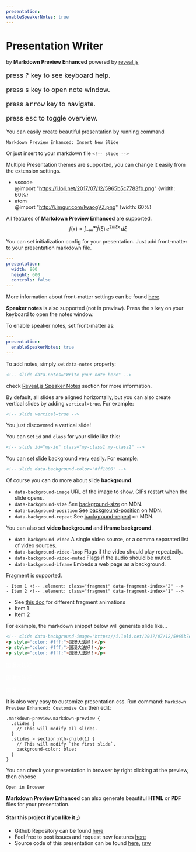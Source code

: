 ```yaml
---
presentation:
enableSpeakerNotes: true
---
```


<!-- slide -->
# Presentation Writer
by **Markdown Preview Enhanced**
powered by [reveal.js](https://github.com/hakimel/reveal.js)
<br>

<p style="font-size: 18px;">press <kbd>?</kbd> key to see keyboard help.</p>
<p style="font-size: 18px;">press <kbd>s</kbd> key to open note window.</p>
<p style="font-size: 18px;">press <kbd>arrow</kbd> key to navigate.</p>
<p style="font-size: 18px;">press <kbd>esc</kbd> to toggle overview.</p>

<!-- slide -->
You can easily create beautiful presentation by running command

`Markdown Preview Enhanced: Insert New Slide`

Or just insert to your markdown file
`<!-- slide -->`

<!-- slide -->
Multiple Presentation themes are supported, you can change it easily from the extension settings.  

* vscode  
@import "https://i.loli.net/2017/07/12/5965b5c7783fb.png" {width: 60%}
* atom  
@import "http://i.imgur.com/lwaogVZ.png" {width: 60%}

<!-- slide -->
All features of **Markdown Preview Enhanced** are supported.
$$
f(x) = \int_{-\infty}^\infty
    \hat f(\xi)\,e^{2 \pi i \xi x}
    \,d\xi
$$

<!-- slide -->
You can set initialization config for your presentation.
Just add front-matter to your presentation markdown file.

```yaml
---
presentation:
  width: 800
  height: 600
  controls: false
---
```
More information about front-matter settings can be found [here](https://shd101wyy.github.io/markdown-preview-enhanced/#/presentation).

<!-- slide data-notes="This is speaker note"-->
**Speaker notes** is also supported (not in preview).
Press the <kbd>s</kbd> key on your keyboard to open the notes window.

<!-- slide -->
To enable speaker notes, set front-matter as:
```yaml
---
presentation:
  enableSpeakerNotes: true
---
```
To add notes, simply set `data-notes` property:

```html
<!-- slide data-notes="Write your note here" -->
```

check [Reveal.js Speaker Notes](https://github.com/hakimel/reveal.js#speaker-notes) section for more information.


<!-- slide -->
By default, all slides are aligned horizontally, but you can also create vertical slides by adding `vertical=true`.
For example:
```html
<!-- slide vertical=true -->
```

<!-- slide vertical=true -->
You just discovered a vertical slide!

<!-- slide -->
You can set `id` and `class` for your slide like this:
```html
<!-- slide id="my-id" class="my-class1 my-class2" -->
```

<!-- slide -->
You can set slide background very easily.
For example:
```html
<!-- slide data-background-color="#ff1000" -->
```

<!-- slide data-background-color="#ffebcf"-->
Of course you can do more about slide **background**.
* `data-background-image`
URL of the image to show. GIFs restart when the slide opens.
* `data-background-size`
See [background-size](https://developer.mozilla.org/docs/Web/CSS/background-size) on MDN.
* `data-background-position`
See [background-position](https://developer.mozilla.org/docs/Web/CSS/background-position) on MDN.
* `data-background-repeat`
See [background-repeat](https://developer.mozilla.org/docs/Web/CSS/background-repeat) on MDN.

<!-- slide -->
You can also set **video background** and **iframe background**.
* `data-background-video`
A single video source, or a comma separated list of video sources.
* `data-background-video-loop`
Flags if the video should play repeatedly.
* `data-background-video-muted`
Flags if the audio should be muted.
* `data-background-iframe`
Embeds a web page as a background.

<!-- slide -->  
Fragment is supported.  
```
- Item 1 <!-- .element: class="fragment" data-fragment-index="2" -->
- Item 2 <!-- .element: class="fragment" data-fragment-index="1" -->
```

- See [this doc](https://github.com/hakimel/reveal.js#fragments) for different fragment animations <!-- .element: class="fragment" -->
- Item 1 <!-- .element: class="fragment" data-fragment-index="2" -->
- Item 2 <!-- .element: class="fragment" data-fragment-index="1" -->

<!-- slide -->
For example, the markdown snippet below will generate slide like...
```html
<!-- slide data-background-image="https://i.loli.net/2017/07/12/5965b7edd3a2a.jpeg" data-transition="zoom" -->
<p style="color: #fff;">国漫大法好！</p>
<p style="color: #fff;">国漫大法好！</p>
<p style="color: #fff;">国漫大法好！</p>
```

<!-- slide data-background-image="https://i.loli.net/2017/07/12/5965b7edd3a2a.jpeg"
data-transition="zoom"
-->
<p style="color: #fff;">国漫大法好！</p>
<p style="color: #fff;">国漫大法好！</p>
<p style="color: #fff;">国漫大法好！</p>

<!-- slide -->
It is also very easy to customize presentation css.
Run command:
`Markdown Preview Enhanced: Customize Css`
then edit:
```less
.markdown-preview.markdown-preview {
  .slides {
    // This will modify all slides.
  }
  .slides > section:nth-child(1) {
    // This will modify `the first slide`.
    background-color: blue;
  }
}
```

<!-- slide -->
You can check your presentation in browser by
right clicking at the preview, then choose

`Open in Browser`

<!-- slide -->
**Markdown Preview Enhanced** can also generate beautiful **HTML** or **PDF** files for your presentation.

<!-- slide -->
#### Star this project if you like it ;)
* Github Repository can be found [here](https://github.com/shd101wyy/markdown-preview-enhanced)
* Feel free to post issues and request new features [here](https://github.com/shd101wyy/markdown-preview-enhanced/issues)
* Source code of this presentation can be found [here](https://github.com/shd101wyy/markdown-preview-enhanced/blob/master/docs/presentation-intro.md), [raw](https://raw.githubusercontent.com/shd101wyy/markdown-preview-enhanced/master/docs/presentation-intro.md)


<!-- slide data-background-image="http://ooo.0o0.ooo/2016/07/18/578c66da6a5a3.jpg" -->